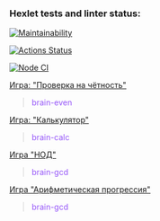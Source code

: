 ### Hexlet tests and linter status:

[![Maintainability](https://api.codeclimate.com/v1/badges/a99a88d28ad37a79dbf6/maintainability)](https://codeclimate.com/github/codeclimate/codeclimate/maintainability)

[![Actions Status](https://github.com/ruslanmust/frontend-project-lvl1/workflows/hexlet-check/badge.svg)](https://github.com/ruslanmust/frontend-project-lvl1/actions)

[![Node CI](https://github.com/ruslanmust/frontend-project-lvl1/actions/workflows/nodejs.yml/badge.svg)](https://github.com/ruslanmust/frontend-project-lvl1/actions)

[Игра: "Проверка на чётность"](https://asciinema.org/a/83vZKt0nuahwb0bNCcAmndfD7) 
><span style = "color: #9555F9">brain-even<span>

[Игра: "Калькулятор"](https://asciinema.org/a/qnZbfmKwU8Fqa41cCmGwapyW2)
><span style = "color: #9555F9">brain-calc<span>

[Игра "НОД"](https://asciinema.org/a/ORFwlvo8iMU997qZPe43ecyga)
><span style = "color: #9555F9">brain-gcd<span>

[Игра "Арифметическая прогрессия"](https://asciinema.org/a/CzRbTuiQ7C3NhHTekh54sPH4i)
><span style = "color: #9555F9">brain-gcd<span>
